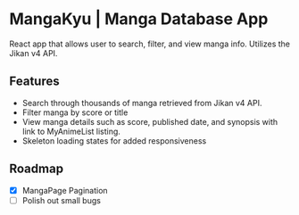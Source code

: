 # MangaKyu | Manga Database App

React app that allows user to search, filter, and view manga info. Utilizes the Jikan v4 API.

## Features

- Search through thousands of manga retrieved from Jikan v4 API.
- Filter manga by score or title
- View manga details such as score, published date, and synopsis with link to MyAnimeList listing.
- Skeleton loading states for added responsiveness

## Roadmap

* [x]  MangaPage Pagination
* [ ]  Polish out small bugs
